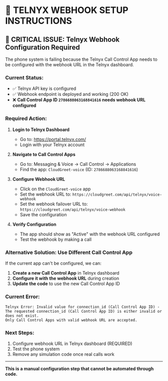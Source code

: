 # 🔧 TELNYX WEBHOOK SETUP INSTRUCTIONS

## 🚨 **CRITICAL ISSUE: Telnyx Webhook Configuration Required**

The phone system is failing because the Telnyx Call Control App needs to be configured with the webhook URL in the Telnyx dashboard.

### **Current Status:**
- ✅ Telnyx API key is configured
- ✅ Webhook endpoint is deployed and working (200 OK)
- ❌ **Call Control App ID `2786688063168841616` needs webhook URL configured**

### **Required Action:**

1. **Login to Telnyx Dashboard**
   - Go to: https://portal.telnyx.com/
   - Login with your Telnyx account

2. **Navigate to Call Control Apps**
   - Go to: Messaging & Voice → Call Control → Applications
   - Find the app: `CloudGreet-voice` (ID: `2786688063168841616`)

3. **Configure Webhook URL**
   - Click on the `CloudGreet-voice` app
   - Set the webhook URL to: `https://cloudgreet.com/api/telnyx/voice-webhook`
   - Set the webhook failover URL to: `https://cloudgreet.com/api/telnyx/voice-webhook`
   - Save the configuration

4. **Verify Configuration**
   - The app should show as "Active" with the webhook URL configured
   - Test the webhook by making a call

### **Alternative Solution: Use Different Call Control App**

If the current app can't be configured, we can:

1. **Create a new Call Control App** in Telnyx dashboard
2. **Configure it with the webhook URL** during creation
3. **Update the code** to use the new Call Control App ID

### **Current Error:**
```
Telnyx Error: Invalid value for connection_id (Call Control App ID) - 
The requested connection_id (Call Control App ID) is either invalid or does not exist. 
Only Call Control Apps with valid webhook URL are accepted.
```

### **Next Steps:**
1. Configure webhook URL in Telnyx dashboard (REQUIRED)
2. Test the phone system
3. Remove any simulation code once real calls work

---

**This is a manual configuration step that cannot be automated through code.**
